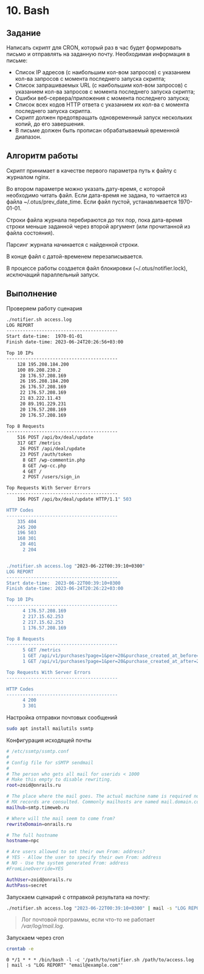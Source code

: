 # 10. Bash

## Задание

Написать скрипт для CRON, который раз в час будет формировать письмо и отправлять на заданную почту.
Необходимая информация в письме:

* Список IP адресов (с наибольшим кол-вом запросов) с указанием кол-ва запросов c момента последнего запуска скрипта;
* Список запрашиваемых URL (с наибольшим кол-вом запросов) с указанием кол-ва запросов c момента последнего запуска скрипта;
* Ошибки веб-сервера/приложения c момента последнего запуска;
* Список всех кодов HTTP ответа с указанием их кол-ва с момента последнего запуска скрипта.
* Скрипт должен предотвращать одновременный запуск нескольких копий, до его завершения.
* В письме должен быть прописан обрабатываемый временной диапазон.

## Алгоритм работы

Скрипт принимает в качестве первого параметра путь к файлу с журналом nginx.

Во втором параметре можно указать дату-время, с которой необходимо читать файл.
Если дата-время не задана, то читается из файла ~/.otus/prev_date_time.
Если файл пустой, устанавливается 1970-01-01.

Строки файла журнала перебираются до тех пор, пока дата-время строки меньше заданной
через второй аргумент (или прочитанной из файла состояния).

Парсинг журнала начинается с найденной строки.

В конце файл с датой-временем перезаписывается.

В процессе работы создается файл блокировки (~/.otus/notifier.lock), исключащий параллельный запуск.

## Выполнение

Проверяем работу сценария

```bash
./notifier.sh access.log
LOG REPORT
-----------------------------------------
Start date-time:  1970-01-01
Finish date-time: 2023-06-24T20:26:56+03:00

Top 10 IPs
-----------------------------------------
    128 195.208.184.200
    100 89.208.230.2
     28 176.57.208.169
     26 195.208.184.200
     26 176.57.208.169
     22 176.57.208.169
     21 83.222.11.43
     20 89.191.229.231
     20 176.57.208.169
     20 176.57.208.169

Top 8 Requests
-----------------------------------------
    516 POST /api/bx/deal/update
    317 GET /metrics
     26 POST /api/deal/update
     23 POST /auth/token
      8 GET /wp-commentin.php
      8 GET /wp-cc.php
      4 GET /
      2 POST /users/sign_in

Top Requests With Server Errors
-----------------------------------------
    196 POST /api/bx/deal/update HTTP/1.1" 503

HTTP Codes
-----------------------------------------
    335 404
    245 200
    196 503
    168 301
     20 401
      2 204


./notifier.sh access.log "2023-06-22T00:39:10+0300"
LOG REPORT
-----------------------------------------
Start date-time:  2023-06-22T00:39:10+0300
Finish date-time: 2023-06-24T20:26:22+03:00

Top 10 IPs
-----------------------------------------
      4 176.57.208.169
      2 217.15.62.253
      2 217.15.62.253
      1 176.57.208.169

Top 8 Requests
-----------------------------------------
      5 GET /metrics
      1 GET /api/v1/purchases?page=1&per=20&purchase_created_at_before=2023-05-15&sorted_by=purchase_updated_at_asc
      1 GET /api/v1/purchases?page=1&per=20&purchase_created_at_after=2023-05-15&sorted_by=purchase_updated_at_asc

Top Requests With Server Errors
-----------------------------------------

HTTP Codes
-----------------------------------------
      4 200
      3 301
```

Настройка отправки почтовых сообщений

```bash
sudo apt install mailutils ssmtp
```

Конфигурация исходящей почты
```bash
# /etc/ssmtp/ssmtp.conf
#
# Config file for sSMTP sendmail
#
# The person who gets all mail for userids < 1000
# Make this empty to disable rewriting.
root=zoid@onrails.ru

# The place where the mail goes. The actual machine name is required no 
# MX records are consulted. Commonly mailhosts are named mail.domain.com
mailhub=smtp.timeweb.ru

# Where will the mail seem to come from?
rewriteDomain=onrails.ru

# The full hostname
hostname=npc

# Are users allowed to set their own From: address?
# YES - Allow the user to specify their own From: address
# NO - Use the system generated From: address
#FromLineOverride=YES

AuthUser=zoid@onrails.ru
AuthPass=secret
```


Запускаем сценарий с отправкой результата на почту:

```bash
./notifier.sh access.log "2023-06-22T00:39:10+0300" | mail -s "LOG REPORT" "email@example.com"
```

> Лог почтовой программы, если что-то не работает */var/log/mail.log*.

Запускаем через cron

```bash
crontab -e
```
```cron
0 */1 * * * /bin/bash -l -c '/path/to/notifier.sh /path/to/access.log | mail -s "LOG REPORT" "email@example.com"'
```
